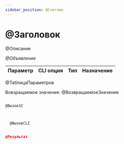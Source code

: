 ```yaml
---
sidebar_position: @Счетчик
---
```


# @Заголовок
@Описание


*@Объявление*

  | Параметр | CLI опция | Тип | Назначение |
  |-|-|-|-|
@ТаблицаПараметров
  
  Вовзращаемое значение: @ВозвращаемоеЗначение

```bsl title="Пример кода"
	
@Вызов1С
	
```

```sh title="Пример команд CLI"
    
  @ВызовCLI

```


```json title="Результат"

@Результат

```
